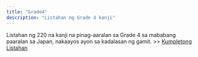 ```yaml
---
title: "Grade4"
description: "Listahan ng Grade 4 kanji"
---
```

Listahan ng 220 na kanji na pinag-aaralan sa Grade 4 sa mababang paaralan sa Japan, nakaayos ayon sa kadalasan ng gamit. >> [Kumpletong Listahan](../)
